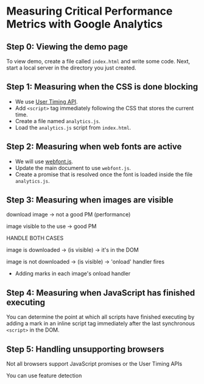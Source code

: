 # Measuring Critical Performance Metrics with Google Analytics

## Step 0: Viewing the demo page

To view demo, create a file called `index.html` and write some code. Next, start a local server in the directory you just created. 

## Step 1: Measuring when the CSS is done blocking

* We use [User Timing API](https://developer.mozilla.org/en-US/docs/Web/API/User_Timing_API).
* Add `<script>` tag immediately following the CSS that stores the current time.
* Create a file named `analytics.js`.
* Load the `analytics.js` script from `index.html`.

## Step 2: Measuring when web fonts are active

* We will use [webfont.js](https://github.com/typekit/webfontloader).
* Update the main document to use `webfont.js`.
* Create a promise  that is resolved once the font is loaded inside the file `analytics.js`.

## Step 3: Measuring when images are visible

download image -> not a good PM (performance)

image visible to the use -> good PM

HANDLE BOTH CASES

image is downloaded -> (is visible) -> it's in the DOM

image is not downloaded -> (is visible) -> 'onload' handler fires

* Adding marks in each image's onload handler

## Step 4: Measuring when JavaScript has finished executing 	

You can determine the point at which all scripts have finished executing by adding a mark in an inline script tag immediately after the last synchronous `<script>` in the DOM.

## Step 5: Handling unsupporting browsers 	

Not all browsers support JavaScript promises or the User Timing APIs

You can use feature detection









